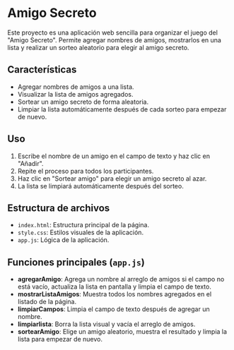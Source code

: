 # Amigo Secreto

Este proyecto es una aplicación web sencilla para organizar el juego del "Amigo Secreto". Permite agregar nombres de amigos, mostrarlos en una lista y realizar un sorteo aleatorio para elegir al amigo secreto.

## Características

- Agregar nombres de amigos a una lista.
- Visualizar la lista de amigos agregados.
- Sortear un amigo secreto de forma aleatoria.
- Limpiar la lista automáticamente después de cada sorteo para empezar de nuevo.

## Uso

1. Escribe el nombre de un amigo en el campo de texto y haz clic en "Añadir".
2. Repite el proceso para todos los participantes.
3. Haz clic en "Sortear amigo" para elegir un amigo secreto al azar.
4. La lista se limpiará automáticamente después del sorteo.

## Estructura de archivos

- `index.html`: Estructura principal de la página.
- `style.css`: Estilos visuales de la aplicación.
- `app.js`: Lógica de la aplicación.

## Funciones principales (`app.js`)

- **agregarAmigo**: Agrega un nombre al arreglo de amigos si el campo no está vacío, actualiza la lista en pantalla y limpia el campo de texto.
- **mostrarListaAmigos**: Muestra todos los nombres agregados en el listado de la página.
- **limpiarCampos**: Limpia el campo de texto después de agregar un nombre.
- **limpiarlista**: Borra la lista visual y vacía el arreglo de amigos.
- **sortearAmigo**: Elige un amigo aleatorio, muestra el resultado y limpia la lista para empezar de nuevo.
